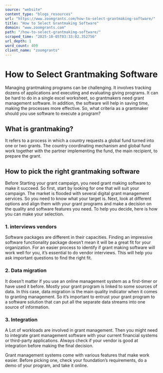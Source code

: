 ```yaml
---
source: "website"
content_type: "blogs_resources"
url: "https://www.zoomgrants.com/how-to-select-grantmaking-software/"
title: "How to Select Grantmaking Software"
domain: "www.zoomgrants.com"
path: "/how-to-select-grantmaking-software/"
scraped_time: "2025-10-05T03:33:02.352756"
url_depth: 1
word_count: 409
client_name: "zoomgrants"
---
```


# How to Select Grantmaking Software

Managing grantmaking programs can be challenging. It involves tracking dozens of applications and executing and evaluating giving programs. It can be hard to do in a single excel worksheet, so grantmakers need grant management software. In addition, the software will help in saving time, making the processes more effective. So, what criteria as a grantmaker should you use software to execute a program?

## What is grantmaking?

It refers to a process in which a country requests a global fund turned into one or two grants. The country coordinating mechanism and global fund work together with the partner implementing the fund, the main recipient, to prepare the grant.

## How to pick the right grantmaking software

Before Starting your grant campaign, you need grant making software to make it succeed. So first, start by looking for one that will suit your campaign. The market is flooded with several digital grant management services. So you need to know what your target is. Next, look at different options and align them with your grant programs and make a decision on the quality and software features you need. To help you decide, here is how you can make your selection.

### 1. interviews vendors

Software packages are different in their capacities. Finding an impressive software functionality package doesn’t mean it will be a great fit for your organization. For an easier process to identify if grant making software will work well for you, it’s essential to do vendor interviews. This will help you ask important questions to find the right fit.

### 2. Data migration

It doesn’t matter if you use an online management system as a first-timer or have used it before. Mostly your grant program is linked to some sources of data. In this case, data migration is the main quality indicator when it comes to granting management. So it’s important to entrust your grant program to a software solution that can put all the separate data streams into one source of information.

### 3. Integration

A Lot of workloads are involved in grant management. Then you might need to integrate grant management software with your current financial systems or third-party applications. Always check if your vendor is good at integration before making the final decision.

Grant management systems come with various features that make work easier. Before picking one, check your foundation’s requirements, do a demo of your program, and take it online.